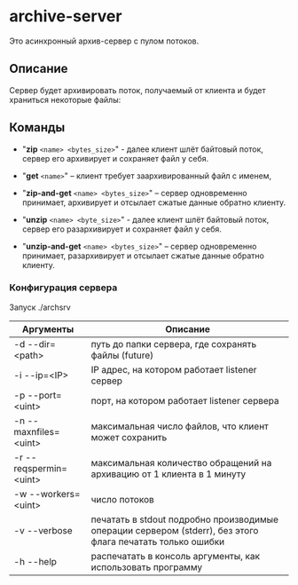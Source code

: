# archive-server

Это асинхронный архив-сервер с пулом потоков.

## Описание

Сервер будет архивировать поток, получаемый от клиента и будет храниться некоторые файлы:

## Команды

+ "**zip** `<name> <bytes_size>`" - далее клиент шлёт байтовый поток, сервер его архивирует и сохраняет файл у себя.

+ "**get** `<name>`" – клиент требует заархивированный файл с именем,

+ "**zip-and-get** `<name> <bytes_size>`" – сервер одновременно принимает, архивирует и отсылает сжатые данные обратно клиенту.

+ "**unzip** `<name> <byte_size>`" - далее клиент шлёт байтовый поток, сервер его разархивирует и сохраняет файл у себя.

+ "**unzip-and-get** `<name> <bytes_size>`" – сервер одновременно принимает, разархивирует и отсылает сжатые данные обратно клиенту.
### Конфигурация сервера
Запуск ./archsrv
  
| Аргументы | Описание |
| --- | --- |
| \-d \-\-dir=\<path\> | путь до папки сервера, где сохранять файлы \(future\) |
| \-i \-\-ip=\<IP\> | IP адрес, на котором работает listener сервер |
| \-p \-\-port=\<uint\> | порт, на котором работает listener сервера |
| \-n \-\-maxnfiles=\<uint\> | максимальная число файлов, что клиент может сохранить |
| \-r \-\-reqspermin=\<uint\> | максимальная количество обращений на архивацию от 1 клиента в 1 минуту |
| \-w \-\-workers=\<uint\> | число потоков |
| \-v \-\-verbose | печатать в stdout подробно производимые операции сервером \(stderr\), без этого флага печатать только ошибки |
| \-h \-\-help | распечатать в консоль аргументы, как использовать программу |